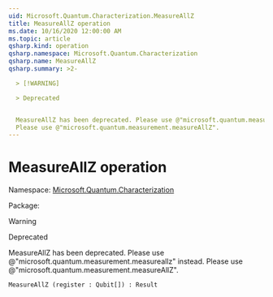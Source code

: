 ```yaml
---
uid: Microsoft.Quantum.Characterization.MeasureAllZ
title: MeasureAllZ operation
ms.date: 10/16/2020 12:00:00 AM
ms.topic: article
qsharp.kind: operation
qsharp.namespace: Microsoft.Quantum.Characterization
qsharp.name: MeasureAllZ
qsharp.summary: >2-

  > [!WARNING]

  > Deprecated


  MeasureAllZ has been deprecated. Please use @"microsoft.quantum.measurement.measureallz" instead.
  Please use @"microsoft.quantum.measurement.measureAllZ".
---
```


# MeasureAllZ operation

Namespace: [Microsoft.Quantum.Characterization](xref:Microsoft.Quantum.Characterization)

Package: [](https://nuget.org/packages/)


> [!WARNING]
> Deprecated
MeasureAllZ has been deprecated. Please use @"microsoft.quantum.measurement.measureallz" instead.Please use @"microsoft.quantum.measurement.measureAllZ".

```Q#
MeasureAllZ (register : Qubit[]) : Result
```
